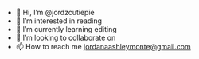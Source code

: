 - 👋 Hi, I’m @jordzcutiepie
- 👀 I’m interested in reading
- 🌱 I’m currently learning editing
- 💞️ I’m looking to collaborate on 
- 📫 How to reach me jordanaashleymonte@gmail.com

<!---
jordzcutiepie/jordzcutiepie is a ✨ special ✨ repository because its `README.md` (this file) appears on your GitHub profile.
You can click the Preview link to take a look at your changes.
--->
